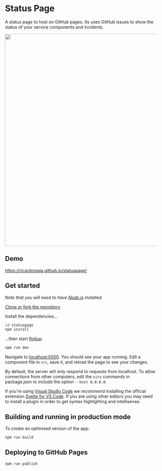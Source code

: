 # Status Page

A status page to host on GitHub pages. Its uses GitHub issues to show the status of your service components and incidents.

<img src="https://github.com/ricardomaia/statuspage/blob/main/screenshot.png" width="700"/>

## Demo
https://ricardomaia.github.io/statuspage/

## Get started

_Note that you will need to have [Node.js](https://nodejs.org) installed._

[Clone or fork the repository](https://github.com/ricardomaia/statuspage/fork)

Install the dependencies...

```bash
cd statuspage
npm install
```

...then start [Rollup](https://rollupjs.org):

```bash
npm run dev
```

Navigate to [localhost:5000](http://localhost:5000). You should see your app running. Edit a component file in `src`, save it, and reload the page to see your changes.

By default, the server will only respond to requests from localhost. To allow connections from other computers, edit the `sirv` commands in package.json to include the option `--host 0.0.0.0`.

If you're using [Visual Studio Code](https://code.visualstudio.com/) we recommend installing the official extension [Svelte for VS Code](https://marketplace.visualstudio.com/items?itemName=svelte.svelte-vscode). If you are using other editors you may need to install a plugin in order to get syntax highlighting and intellisense.

## Building and running in production mode

To create an optimised version of the app:

```bash
npm run build
```

## Deploying to GitHub Pages

```bash
npm run publish
```
